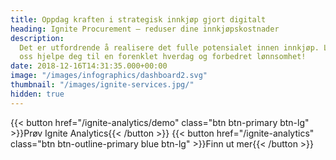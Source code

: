 ```yaml
---
title: Oppdag kraften i strategisk innkjøp gjort digitalt
heading: Ignite Procurement – reduser dine innkjøpskostnader
description:
  Det er utfordrende å realisere det fulle potensialet innen innkjøp. La
  oss hjelpe deg til en forenklet hverdag og forbedret lønnsomhet!
date: 2018-12-16T14:31:35.000+00:00
image: "/images/infographics/dashboard2.svg"
thumbnail: "/images/ignite-services.jpg/"
hidden: true
---
```


{{< button href="/ignite-analytics/demo" class="btn btn-primary btn-lg" >}}Prøv Ignite Analytics{{< /button >}}
{{< button href="/ignite-analytics" class="btn btn-outline-primary blue btn-lg" >}}Finn ut mer{{< /button >}}
